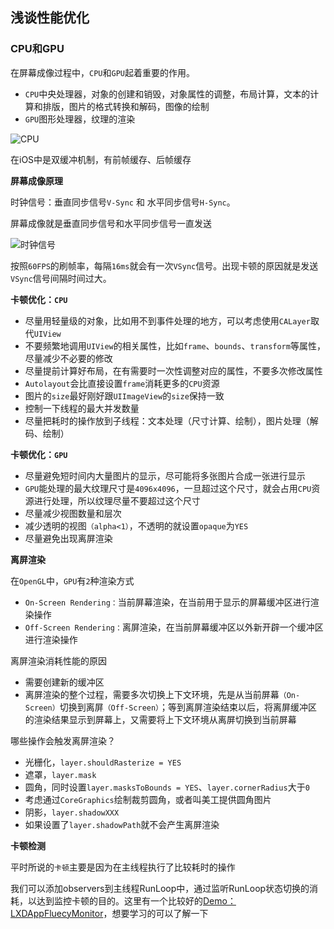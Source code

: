 ## 浅谈性能优化

### CPU和GPU

在屏幕成像过程中，`CPU`和`GPU`起着重要的作用。
- `CPU`中央处理器，对象的创建和销毁，对象属性的调整，布局计算，文本的计算和排版，图片的格式转换和解码，图像的绘制
- `GPU`图形处理器，纹理的渲染

![CPU](../简单性能优化/CPU.png)

在iOS中是双缓冲机制，有前帧缓存、后帧缓存


**屏幕成像原理**

时钟信号：垂直同步信号`V-Sync` 和 水平同步信号`H-Sync`。

屏幕成像就是垂直同步信号和水平同步信号一直发送

![时钟信号](../简单性能优化/时钟信号.png)

按照`60FPS`的刷帧率，每隔`16ms`就会有一次`VSync`信号。出现卡顿的原因就是发送`VSync`信号间隔时间过大。


**卡顿优化：`CPU`**

- 尽量用轻量级的对象，比如用不到事件处理的地方，可以考虑使用`CALayer`取代`UIView`
- 不要频繁地调用`UIView`的相关属性，比如`frame`、`bounds`、`transform`等属性，尽量减少不必要的修改
- 尽量提前计算好布局，在有需要时一次性调整对应的属性，不要多次修改属性
- `Autolayout`会比直接设置`frame`消耗更多的`CPU`资源
- 图片的`size`最好刚好跟`UIImageView`的`size`保持一致
- 控制一下线程的最大并发数量
- 尽量把耗时的操作放到子线程：文本处理（尺寸计算、绘制），图片处理（解码、绘制）

**卡顿优化：`GPU`**

- 尽量避免短时间内大量图片的显示，尽可能将多张图片合成一张进行显示
- `GPU`能处理的最大纹理尺寸是`4096x4096`，一旦超过这个尺寸，就会占用`CPU`资源进行处理，所以纹理尽量不要超过这个尺寸
- 尽量减少视图数量和层次
- 减少透明的视图`（alpha<1）`，不透明的就设置`opaque`为`YES`
- 尽量避免出现离屏渲染

**离屏渲染**

在`OpenGL`中，`GPU`有`2`种渲染方式
- `On-Screen Rendering：`当前屏幕渲染，在当前用于显示的屏幕缓冲区进行渲染操作
- `Off-Screen Rendering：`离屏渲染，在当前屏幕缓冲区以外新开辟一个缓冲区进行渲染操作

离屏渲染消耗性能的原因
- 需要创建新的缓冲区
- 离屏渲染的整个过程，需要多次切换上下文环境，先是从当前屏幕`（On-Screen）`切换到离屏`（Off-Screen）`；等到离屏渲染结束以后，将离屏缓冲区的渲染结果显示到屏幕上，又需要将上下文环境从离屏切换到当前屏幕

哪些操作会触发离屏渲染？
- 光栅化，`layer.shouldRasterize = YES`
- 遮罩，`layer.mask`
- 圆角，同时设置`layer.masksToBounds = YES`、`layer.cornerRadius`大于`0`
- 考虑通过`CoreGraphics`绘制裁剪圆角，或者叫美工提供圆角图片
- 阴影，`layer.shadowXXX`
- 如果设置了`layer.shadowPath`就不会产生离屏渲染

**卡顿检测**

平时所说的`卡顿`主要是因为在主线程执行了比较耗时的操作

我们可以添加observers到主线程RunLoop中，通过监听RunLoop状态切换的消耗，以达到监控卡顿的目的。这里有一个比较好的[Demo：LXDAppFluecyMonitor](https://github.com/UIControl/LXDAppFluecyMonitor)，想要学习的可以了解一下
